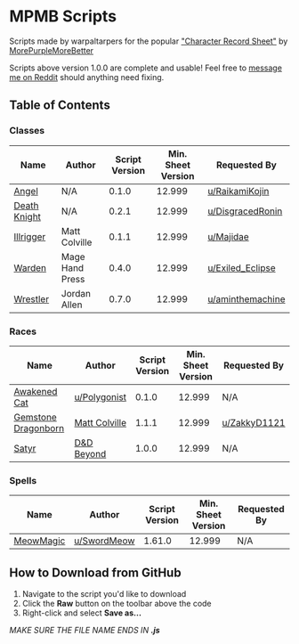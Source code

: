 # MPMB Scripts
Scripts made by warpaltarpers for the popular ["Character Record Sheet"](https://github.com/morepurplemorebetter/MPMBs-Character-Record-Sheet) by [MorePurpleMoreBetter](https://github.com/morepurplemorebetter)

Scripts above version 1.0.0 are complete and usable! Feel free to [message me on Reddit](https://www.reddit.com/user/warpaltarpers) should anything need fixing.

## Table of Contents
### Classes
Name | Author | Script Version | Min. Sheet Version | Requested By
-----|--------|----------------|--------------------|--------------
[Angel](https://github.com/warpaltarpers/MPMB-scripts/blob/master/Classes/Angel%20%5Btranscribed%20by%20warpaltarpers%5D.js) | N/A | 0.1.0 | 12.999 | [u/RaikamiKojin](https://www.reddit.com/r/mpmb/comments/k6h07t/angel_class_script_request/)
[Death Knight](https://github.com/warpaltarpers/MPMB-scripts/blob/master/Classes/Death%20Knight%20%5BDisgracedRonin%2C%20transcribed%20by%20warpaltarpers%5D.js) | N/A | 0.2.1 | 12.999 | [u/DisgracedRonin](https://www.reddit.com/r/mpmb/comments/ar6t1o/death_knight_class/)
[Illrigger](https://github.com/warpaltarpers/MPMB-scripts/blob/master/Classes/Illrigger%20%5BMatt%20Colville%2C%20transcribed%20by%20warpaltarpers%5D.js) | Matt Colville | 0.1.1 | 12.999 | [u/Majidae](https://www.reddit.com/r/mpmb/comments/ammpm6/is_anybody_working_on_an_Illrigger_script/)
[Warden](https://github.com/warpaltarpers/MPMB-scripts/blob/master/Classes/Warden%20%5BMage%20Hand%20Press%2C%20transcribed%20by%20warpaltarpers%5D.js) | Mage Hand Press | 0.4.0 | 12.999 | [u/Exiled_Eclipse](https://www.reddit.com/r/mpmb/comments/aq8bg8/a_humble_request_mage_hand_press_warden_class/)
[Wrestler](https://github.com/warpaltarpers/MPMB-scripts/blob/master/Classes/Wrestler%20%5BJordan%20Allen%2C%20transcribed%20by%20warpaltarpers.js) | Jordan Allen | 0.7.0 | 12.999 | [u/aminthemachine](https://www.reddit.com/r/mpmb/comments/cznk07/looking_for_some_help_adding_this_wrestler_class/)

### Races
Name | Author | Script Version | Min. Sheet Version | Requested By
-----|--------|----------------|--------------------|--------------
[Awakened Cat](https://github.com/warpaltarpers/MPMB-scripts/blob/master/Races/Awakened%20Cat%20%5BPolygonist%2C%20transcribed%20by%20warpaltarpers%5D.js) | [u/Polygonist](https://homebrewery.naturalcrit.com/share/SJHYdnaiVz) | 0.1.0 | 12.999 | N/A
[Gemstone Dragonborn](https://github.com/warpaltarpers/MPMB-scripts/blob/master/Races/Gemstone%20Dragonborn%20%5BMatt%20Colville%2C%20transcribed%20by%20warpaltarpers%5D.js) | [Matt Colville](https://www.dndbeyond.com/characters/subraces/56123-gemstone-dragonborn) | 1.1.1 | 12.999 | [u/ZakkyD1121](https://www.reddit.com/r/mpmb/comments/avce7e/would_love_a_script_for_the_gemstone_dragonborn/)
[Satyr](https://github.com/warpaltarpers/MPMB-scripts/blob/master/Races/Satyr%20%5Btranscribed%20by%20warpaltarpers%5D.js) | [D&D Beyond](https://www.dndbeyond.com/races/8140-satyr) | 1.0.0 | 12.999 | N/A

### Spells
Name | Author | Script Version | Min. Sheet Version | Requested By
-----|--------|----------------|--------------------|--------------
[MeowMagic](https://github.com/warpaltarpers/MPMB-scripts/blob/master/Spells/MeowMagic%20%5BSwordMeow%2C%20transcribed%20by%20warpaltarpers%5D.js) | [u/SwordMeow](https://www.reddit.com/user/SwordMeow) | 1.61.0 | 12.999 | N/A

## How to Download from GitHub
1. Navigate to the script you'd like to download
2. Click the **Raw** button on the toolbar above the code
3. Right-click and select **Save as...**

*MAKE SURE THE FILE NAME ENDS IN **.js***
